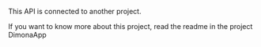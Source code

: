 This API is connected to another project.

If you want to know more about this project, read the readme in the project DimonaApp
